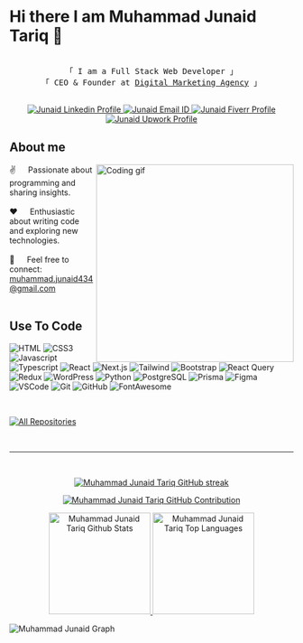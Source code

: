 # Hi there I am Muhammad Junaid Tariq 👋

<p align="center"> 
  <samp>
    <br>
    「 I am a Full Stack Web Developer 」
    <br>
    「 CEO & Founder at <a href="http://webdeveloper99.com/" target="_blank">Digital Marketing Agency</a> 」
    <br>
    <br>
  </samp>
</p>

<p align="center">
 <a href="https://www.linkedin.com/in/fullstack-web-developer-designer/" target="_blank">
  <img src="https://img.shields.io/badge/LinkedIn-0077B5?style=for-the-badge&logo=linkedin&logoColor=white" alt="Junaid Linkedin Profile"/>
 </a>

<a href="mailto:muhammad.junaid434@gmail.com" target="_blank">
  <img src="https://img.shields.io/badge/Gmail-D14836?style=for-the-badge&logo=gmail&logoColor=white" alt="Junaid Email ID"/>
 </a>

 <a href="https://www.fiverr.com/junaid_tariq4" target="_blank">
  <img src="https://img.shields.io/badge/fiverr-1DBF73?style=for-the-badge&logo=fiverr&logoColor=white" alt="Junaid Fiverr Profile"/>
 </a>

 <a href="https://www.upwork.com/freelancers/~01fab6696d43a64173" target="_blank">
  <img src="https://img.shields.io/badge/UpWork-6FDA44?style=for-the-badge&logo=Upwork&logoColor=white" alt="Junaid Upwork Profile"/>
 </a>

 
</p>

## About me
 
<p>
 <img align="right" width="350" src="/assets/programmer.gif" alt="Coding gif" />
  
 ✌️ &emsp; Passionate about programming and sharing insights.<br/><br/>
 ❤️ &emsp; Enthusiastic about writing code and exploring new technologies.<br/><br/>
 📧 &emsp; Feel free to connect:  muhammad.junaid434@gmail.com<br/><br/>
</p>
 
## Use To Code
![HTML](https://img.shields.io/badge/HTML5-E34F26?style=for-the-badge&logo=html5&logoColor=white)
![CSS3](https://img.shields.io/badge/CSS3-1572B6?style=for-the-badge&logo=css3&logoColor=white)
![Javascript](https://img.shields.io/badge/Javascript-F0DB4F?style=for-the-badge&labelColor=black&logo=javascript&logoColor=F0DB4F)
![Typescript](https://img.shields.io/badge/Typescript-007acc?style=for-the-badge&labelColor=black&logo=typescript&logoColor=007acc)
![React](https://img.shields.io/badge/-React-61DBFB?style=for-the-badge&labelColor=black&logo=react&logoColor=61DBFB)
![Next.js](https://img.shields.io/badge/next%20js-000000?style=for-the-badge&logo=nextdotjs&logoColor=white)
![Tailwind](https://img.shields.io/badge/Tailwind_CSS-092749?style=for-the-badge&logo=tailwindcss&logoColor=06B6D4&labelColor=000000)
![Bootstrap](https://img.shields.io/badge/Bootstrap-563D7C?style=for-the-badge&logo=bootstrap&logoColor=white)
![React Query](https://img.shields.io/badge/-React_Query-FF4154?style=for-the-badge&logo=react%20query&logoColor=white)
![Redux](https://img.shields.io/badge/Redux-593D88?style=for-the-badge&logo=redux&logoColor=white)
![WordPress](https://img.shields.io/badge/Wordpress-21759B?style=for-the-badge&logo=wordpress&logoColor=white)
![Python](https://img.shields.io/badge/Python-14354C?style=for-the-badge&logo=python&logoColor=white)
![PostgreSQL](https://img.shields.io/badge/PostgreSQL-316192?style=for-the-badge&logo=postgresql&logoColor=white)
![Prisma](https://img.shields.io/badge/Prisma-3982CE?style=for-the-badge&logo=Prisma&logoColor=white)
![Figma](https://img.shields.io/badge/Figma-F24E1E?style=for-the-badge&logo=figma&logoColor=white)
![VSCode](https://img.shields.io/badge/VSCode-0078D4?style=for-the-badge&logo=visual%20studio%20code&logoColor=white)
![Git](https://img.shields.io/badge/Git-F05032?style=for-the-badge&logo=git&logoColor=white)
![GitHub](https://img.shields.io/badge/GitHub-100000?style=for-the-badge&logo=github&logoColor=white)
![FontAwesome](https://img.shields.io/badge/Font_Awesome-339AF0?style=for-the-badge&logo=fontawesome&logoColor=white)




<br/>
<!---
## Top Open Source -
[![ReactTS](https://github-readme-stats.vercel.app/api/pin/?username=Junaid43&repo=react-ts-starter&border_color=7F3FBF&bg_color=0D1117&title_color=C9D1D9&text_color=8B949E&icon_color=7F3FBF)](https://github.com/devusmanrafiq/react-ts-starter)
[![NextTS](https://github-readme-stats.vercel.app/api/pin/?username=Junaid43&repo=next-ts-starter&border_color=7F3FBF&bg_color=0D1117&title_color=C9D1D9&text_color=8B949E&icon_color=7F3FBF)](https://github.com/Junaid43/next-ts-starter)
[![Junaid43 Readme](https://github-readme-stats.vercel.app/api/pin/?username=Junaid43&repo=Junaid43&border_color=7F3FBF&bg_color=0D1117&title_color=C9D1D9&text_color=8B949E&icon_color=7F3FBF)](https://github.com/Junaid43)
--->
<p align="left">
  <a href="https://github.com/Junaid43?tab=repositories" target="_blank"><img alt="All Repositories" title="All Repositories" src="https://img.shields.io/badge/-All%20Repos-2962FF?style=for-the-badge&logo=koding&logoColor=white"/></a>
</p>

<br/>

<hr/>
<br/>
<p align="center">
  <a href="https://github.com/Junaid43">
    <img src="https://github-readme-streak-stats.herokuapp.com/?user=devusmanrafiq&theme=radical&border=7F3FBF&background=0D1117" alt="Muhammad Junaid Tariq GitHub streak"/>
  </a>
</p>


<p align="center">
  <a href="https://github.com/Junaid43">
    <img src="https://github-profile-summary-cards.vercel.app/api/cards/profile-details?username=Junaid43&theme=radical" alt="Muhammad Junaid Tariq GitHub Contribution"/>
  </a>
</p>


<p align="center" >
<a href="https://github.com/Junaid43">  
    <img alt="Muhammad Junaid Tariq Github Stats" src="https://denvercoder1-github-readme-stats.vercel.app/api?username=Junaid43&show_icons=true&count_private=true&theme=react&border_color=7F3FBF&bg_color=0D1117&title_color=F85D7F&icon_color=F8D866" height="180em">
  <img alt="Muhammad Junaid Tariq Top Languages" src="https://denvercoder1-github-readme-stats.vercel.app/api/top-langs/?username=Junaid43&langs_count=8&layout=compact&theme=react&border_color=7F3FBF&bg_color=0D1117&title_color=F85D7F&icon_color=F8D866" height="180em">
</a>   
</p>



![Muhammad Junaid Graph](https://github-readme-activity-graph.vercel.app/graph?username=Junaid43&custom_title=Muhammad%20Junaid%20GitHub%20Activity%20Graph&bg_color=0D1117&color=7F3FBF&line=7F3FBF&point=7F3FBF&area_color=FFFFFF&title_color=FFFFFF&area=true)


